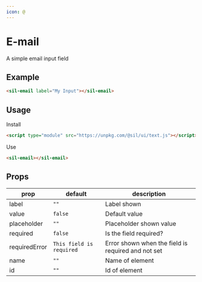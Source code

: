 ```yaml
---
icon: @
---
```


# E-mail

<script type="module" src="/assets/dist/text.js"></script>

A simple email input field

## Example

<sil-email id="my-input" label="My Input"></sil-email>

```html
<sil-email label="My Input"></sil-email>
```

## Usage

Install

```html
<script type="module" src="https://unpkg.com/@sil/ui/text.js"></script>
```

Use

```html
<sil-email></sil-email>
```

## Props

| prop          | default                  | description                                        |
| ------------- | ------------------------ | -------------------------------------------------- |
| label         | `""`                     | Label shown                                        |
| value         | `false`                  | Default value                                      |
| placeholder   | `""`                     | Placeholder shown value                            |
| required      | `false`                  | Is the field required?                             |
| requiredError | `This field is required` | Error shown when the field is required and not set |
| name          | `""`                     | Name of element                                    |
| id            | `""`                     | Id of element                                      |
